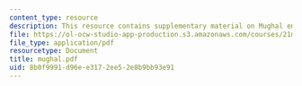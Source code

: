 ```yaml
---
content_type: resource
description: This resource contains supplementary material on Mughal emperors.
file: https://ol-ocw-studio-app-production.s3.amazonaws.com/courses/21m-291-music-of-india-spring-2007/8b0f9991d96ee3172ee52e8b9bb93e91_mughal.pdf
file_type: application/pdf
resourcetype: Document
title: mughal.pdf
uid: 8b0f9991-d96e-e317-2ee5-2e8b9bb93e91
---
```

